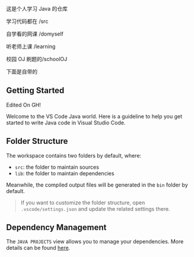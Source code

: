 这是个人学习 Java 的仓库

学习代码都在 /src

自学看的网课 /domyself 

听老师上课 /learning 

校园 OJ 刷题的/schoolOJ 

下面是自带的
## Getting Started

Edited On GH!

Welcome to the VS Code Java world. Here is a guideline to help you get started to write Java code in Visual Studio Code.

## Folder Structure

The workspace contains two folders by default, where:

- `src`: the folder to maintain sources
- `lib`: the folder to maintain dependencies

Meanwhile, the compiled output files will be generated in the `bin` folder by default.

> If you want to customize the folder structure, open `.vscode/settings.json` and update the related settings there.

## Dependency Management

The `JAVA PROJECTS` view allows you to manage your dependencies. More details can be found [here](https://github.com/microsoft/vscode-java-dependency#manage-dependencies).
